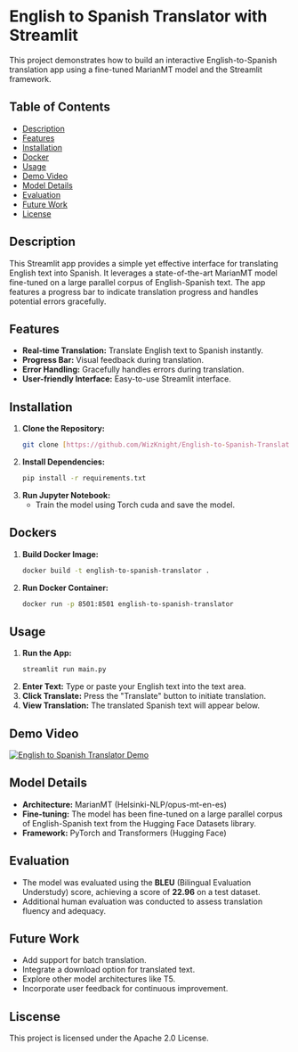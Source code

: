 # English to Spanish Translator with Streamlit

This project demonstrates how to build an interactive English-to-Spanish translation app using a fine-tuned MarianMT model and the Streamlit framework.

## Table of Contents

- [Description](#description)
- [Features](#features)
- [Installation](#installation)
- [Docker](#docker)
- [Usage](#usage)
- [Demo Video](#demo-video)
- [Model Details](#model-details)
- [Evaluation](#evaluation)
- [Future Work](#future-work)
- [License](#license)

## Description

This Streamlit app provides a simple yet effective interface for translating English text into Spanish. It leverages a state-of-the-art MarianMT model fine-tuned on a large parallel corpus of English-Spanish text. The app features a progress bar to indicate translation progress and handles potential errors gracefully.

## Features

- **Real-time Translation:** Translate English text to Spanish instantly.
- **Progress Bar:** Visual feedback during translation.
- **Error Handling:** Gracefully handles errors during translation.
- **User-friendly Interface:** Easy-to-use Streamlit interface.

## Installation

1. **Clone the Repository:**
   ```bash
   git clone [https://github.com/WizKnight/English-to-Spanish-Translation-APP.git](https://github.com/WizKnight/English-to-Spanish-Translation-APP.git)

2. **Install Dependencies:**
   ```bash
   pip install -r requirements.txt

3. **Run Jupyter Notebook:**
    * Train the model using Torch cuda and save the model.

## Dockers

1. **Build Docker Image:**
    ```bash
   docker build -t english-to-spanish-translator . 

2. **Run Docker Container:**
    ```bash
    docker run -p 8501:8501 english-to-spanish-translator

## Usage

1. **Run the App:**
   ```bash
   streamlit run main.py

2. **Enter Text:** Type or paste your English text into the text area.
3. **Click Translate:** Press the "Translate" button to initiate translation.
4. **View Translation:** The translated Spanish text will appear below.

## Demo Video

[![English to Spanish Translator Demo](https://cdn.loom.com/sessions/thumbnails/1cae83524d4d45a4b445882a38c2599c-e916cc8f4953be86-full-play.gif)](https://www.loom.com/share/1cae83524d4d45a4b445882a38c2599c)

## Model Details

* **Architecture:** MarianMT (Helsinki-NLP/opus-mt-en-es)
* **Fine-tuning:** The model has been fine-tuned on a large parallel corpus of English-Spanish text from the Hugging Face Datasets library.
* **Framework:** PyTorch and Transformers (Hugging Face)

## Evaluation

* The model was evaluated using the **BLEU** (Bilingual Evaluation Understudy) score, achieving a score of **22.96** on a test dataset.
* Additional human evaluation was conducted to assess translation fluency and adequacy.

## Future Work

* Add support for batch translation.
* Integrate a download option for translated text.
* Explore other model architectures like T5.
* Incorporate user feedback for continuous improvement.

## Liscense

This project is licensed under the Apache 2.0 License.